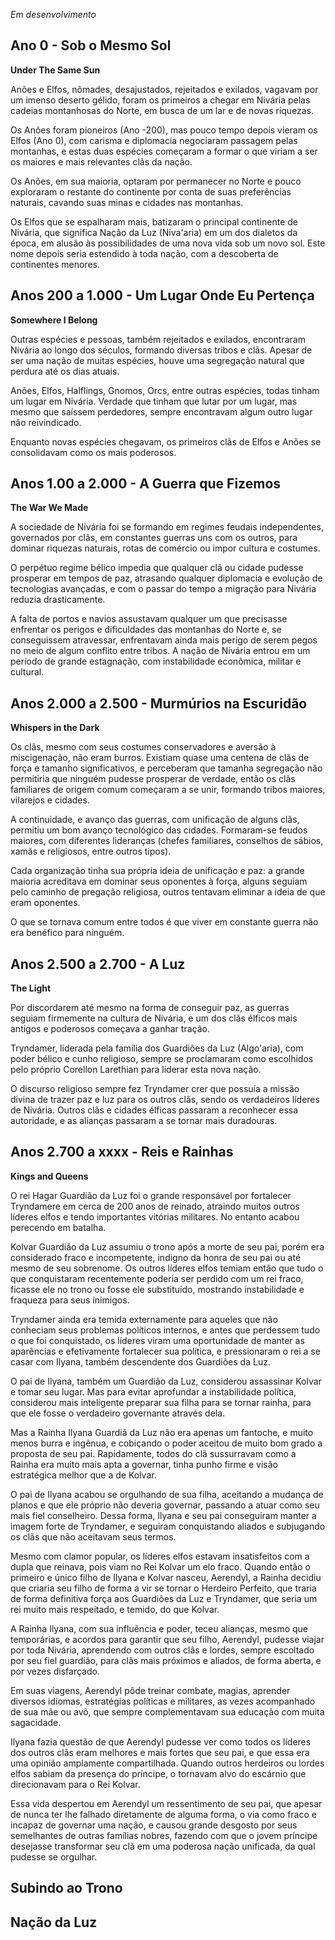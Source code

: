 
*Em desenvolvimento*

## Ano 0 - Sob o Mesmo Sol

**Under The Same Sun**

Anões e Elfos, nômades, desajustados, rejeitados e exilados, vagavam por um imenso deserto gélido, foram os primeiros a chegar em Nivária pelas cadeias montanhosas do Norte, em busca de um lar e de novas riquezas.

Os Anões foram pioneiros (Ano -200), mas pouco tempo depois vieram os Elfos (Ano 0), com carisma e diplomacia negociaram passagem pelas montanhas, e estas duas espécies começaram a formar o que viriam a ser os maiores e mais relevantes clãs da nação. 

Os Anões, em sua maioria, optaram por permanecer no Norte e pouco exploraram o restante do continente por conta de suas preferências naturais, cavando suas minas e cidades nas montanhas.

Os Elfos que se espalharam mais, batizaram o principal continente de Nivária, que significa Nação da Luz (Niva'aria) em um dos dialetos da época, em alusão às possibilidades de uma nova vida sob um novo sol. Este nome depois seria estendido à toda nação, com a descoberta de continentes menores.

## Anos 200 a 1.000 - Um Lugar Onde Eu Pertença

**Somewhere I Belong**

Outras espécies e pessoas, também rejeitados e exilados, encontraram Nivária ao longo dos séculos, formando diversas tribos e clãs. Apesar de ser uma nação de muitas espécies, houve uma segregação natural que perdura até os dias atuais.

Anões, Elfos, Halflings, Gnomos, Orcs, entre outras espécies, todas tinham um lugar em Nivária. Verdade que tinham que lutar por um lugar, mas mesmo que saíssem perdedores, sempre encontravam algum outro lugar não reivindicado.

Enquanto novas espécies chegavam, os primeiros clãs de Elfos e Anões se consolidavam como os mais poderosos.

## Anos 1.00 a 2.000 - A Guerra que Fizemos

**The War We Made**

A sociedade de Nivária foi se formando em regimes feudais independentes, governados por clãs, em constantes guerras uns com os outros, para dominar riquezas naturais, rotas de comércio ou impor cultura e costumes.

O perpétuo regime bélico impedia que qualquer clã ou cidade pudesse prosperar em tempos de paz, atrasando qualquer diplomacia e evolução de tecnologias avançadas, e com o passar do tempo a migração para Nivária reduzia drasticamente.

A falta de portos e navios assustavam qualquer um que precisasse enfrentar os perigos e dificuldades das montanhas do Norte e, se conseguissem atravessar, enfrentavam ainda mais perigo de serem pegos no meio de algum conflito entre tribos. A nação de Nivária entrou em um período de grande estagnação, com instabilidade econômica, militar e cultural.

## Anos 2.000 a 2.500 - Murmúrios na Escuridão

**Whispers in the Dark**

Os clãs, mesmo com seus costumes conservadores e aversão à miscigenação, não eram burros. Existiam quase uma centena de clãs de força e tamanho significativos, e perceberam que tamanha segregação não permitiria que ninguém pudesse prosperar de verdade, então os clãs familiares de origem comum começaram a se unir, formando tribos maiores, vilarejos e cidades.

A continuidade, e avanço das guerras, com unificação de alguns clãs, permitiu um bom avanço tecnológico das cidades. Formaram-se feudos maiores, com diferentes lideranças (chefes familiares, conselhos de sábios, xamãs e religiosos, entre outros tipos). 

Cada organização tinha sua própria ideia de unificação e paz: a grande maioria acreditava em dominar seus oponentes à força, alguns seguiam pelo caminho de pregação religiosa, outros tentavam eliminar a ideia de que eram oponentes. 

O que se tornava comum entre todos é que viver em constante guerra não era benéfico para ninguém.


## Anos 2.500 a 2.700 - A Luz

**The Light**

Por discordarem até mesmo na forma de conseguir paz, as guerras seguiam firmemente na cultura de Nivária, e um dos clãs élficos mais antigos e poderosos começava a ganhar tração.

Tryndamer, liderada pela família dos Guardiões da Luz (Algo'aria), com poder bélico e cunho religioso, sempre se proclamaram como escolhidos pelo próprio Corellon Larethian para liderar esta nova nação.

O discurso religioso sempre fez Tryndamer crer que possuía a missão divina de trazer paz e luz para os outros clãs, sendo os verdadeiros líderes de Nivária. Outros clãs e cidades élficas passaram a reconhecer essa autoridade, e as alianças passaram a se tornar mais duradouras.


## Anos 2.700 a xxxx - Reis e Rainhas

**Kings and Queens**

O rei Hagar Guardião da Luz foi o grande responsável por fortalecer Tryndamere em cerca de 200 anos de reinado, atraindo muitos outros líderes elfos e tendo importantes vitórias militares. No entanto acabou perecendo em batalha.

Kolvar Guardião da Luz assumiu o trono após a morte de seu pai, porém era considerado fraco e incompetente, indigno da honra de seu pai ou até mesmo de seu sobrenome. Os outros líderes elfos temiam então que tudo o que conquistaram recentemente poderia ser perdido com um rei fraco, ficasse ele no trono ou fosse ele substituído, mostrando instabilidade e fraqueza para seus inimigos.

Tryndamer ainda era temida externamente para aqueles que não conheciam seus problemas políticos internos, e antes que perdessem tudo o que foi conquistado, os líderes viram uma oportunidade de manter as aparências e efetivamente fortalecer sua política, e pressionaram o rei a se casar com Ilyana, também descendente dos Guardiões da Luz.

O pai de Ilyana, também um Guardião da Luz, considerou assassinar Kolvar e tomar seu lugar. Mas para evitar aprofundar a instabilidade política, considerou mais inteligente preparar sua filha para se tornar rainha, para que ele fosse o verdadeiro governante através dela.

Mas a Rainha Ilyana Guardiã da Luz não era apenas um fantoche, e muito menos burra e ingênua, e cobiçando o poder aceitou de muito bom grado a proposta de seu pai. Rapidamente, todos do clã sussurravam como a Rainha era muito mais apta a governar, tinha punho firme e visão estratégica melhor que a de Kolvar.

O pai de Ilyana acabou se orgulhando de sua filha, aceitando a mudança de planos e que ele próprio não deveria governar, passando a atuar como seu mais fiel conselheiro. Dessa forma, Ilyana e seu pai conseguiram manter a imagem forte de Tryndamer, e seguiram conquistando aliados e subjugando os clãs que não aceitavam seus termos.

Mesmo com clamor popular, os líderes elfos estavam insatisfeitos com a dupla que reinava, pois viam no Rei Kolvar um elo fraco. Quando então o primeiro e único filho de Ilyana e Kolvar nasceu, Aerendyl, a Rainha decidiu que criaria seu filho de forma a vir se tornar o Herdeiro Perfeito, que traria de forma definitiva força aos Guardiões da Luz e Tryndamer, que seria um rei muito mais respeitado, e temido, do que Kolvar.

A Rainha Ilyana, com sua influência e poder, teceu alianças, mesmo que temporárias, e acordos para garantir que seu filho, Aerendyl, pudesse viajar por toda Nivária, aprendendo com outros clãs e lordes, sempre escoltado por seu fiel guardião, para clãs mais próximos e aliados, de forma aberta, e por vezes disfarçado.

Em suas viagens, Aerendyl pôde treinar combate, magias, aprender diversos idiomas, estratégias políticas e militares, as vezes acompanhado de sua mãe ou avô, que sempre complementavam sua educação com muita sagacidade.

Ilyana fazia questão de que Aerendyl pudesse ver como todos os líderes dos outros clãs eram melhores e mais fortes que seu pai, e que essa era uma opinião amplamente compartilhada. Quando outros herdeiros ou lordes elfos sabiam da presença do príncipe, o tornavam alvo do escárnio que direcionavam para o Rei Kolvar.

Essa vida despertou em Aerendyl um ressentimento de seu pai, que apesar de nunca ter lhe falhado diretamente de alguma forma, o via como fraco e incapaz de governar uma nação, e causou grande desgosto por seus semelhantes de outras famílias nobres, fazendo com que o jovem príncipe desejasse transformar seu clã em uma poderosa nação unificada, da qual pudesse se orgulhar.



## Subindo ao Trono





## Nação da Luz




